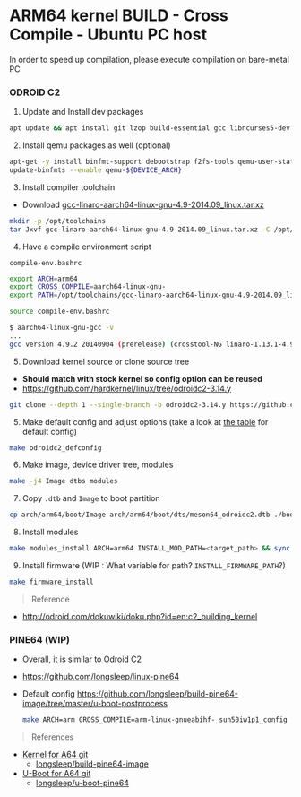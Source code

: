 # ARM64 kernel BUILD - Cross Compile - Ubuntu PC host

In order to speed up compilation, please execute compilation on bare-metal PC

### ODROID C2 

1. Update and Install dev packages

  ```sh
  apt update && apt install git lzop build-essential gcc libncurses5-dev libc6-i386 lib32stdc++6 zlib1g:i386
  ```
2. Install qemu packages as well (optional)
  
  ```sh
  apt-get -y install binfmt-support debootstrap f2fs-tools qemu-user-static rsync ubuntu-keyring wget whois
  update-binfmts --enable qemu-${DEVICE_ARCH}
  ```
3. Install compiler toolchain

  * Download [gcc-linaro-aarch64-linux-gnu-4.9-2014.09_linux.tar.xz](http://releases.linaro.org/archive/14.09/components/toolchain/binaries/gcc-linaro-aarch64-linux-gnu-4.9-2014.09_linux.tar.xz)  

  ```sh
  mkdir -p /opt/toolchains
  tar Jxvf gcc-linaro-aarch64-linux-gnu-4.9-2014.09_linux.tar.xz -C /opt/toolchains/
  ```
4. Have a compile environment script

  `compile-env.bashrc`

  ```sh
  export ARCH=arm64
  export CROSS_COMPILE=aarch64-linux-gnu-
  export PATH=/opt/toolchains/gcc-linaro-aarch64-linux-gnu-4.9-2014.09_linux/bin/:$PATH
  ```

  ```sh
  source compile-env.bashrc
  ```
  
  ```sh
  $ aarch64-linux-gnu-gcc -v
  ...
  gcc version 4.9.2 20140904 (prerelease) (crosstool-NG linaro-1.13.1-4.9-2014.09 - Linaro GCC 4.9-2014.09)
  ```
5. Download kernel source or clone source tree 

  - **Should match with stock kernel so config option can be reused**
  - <https://github.com/hardkernel/linux/tree/odroidc2-3.14.y>

  ```sh
  git clone --depth 1 --single-branch -b odroidc2-3.14.y https://github.com/hardkernel/linux
  ```
5. Make default config and adjust options (take a look at [the table](wiki/How-To-compile-a-custom-Linux-kernel-for-your-ARM-device#build-your-custom-kernel) for default config)
   
  ```sh
  make odroidc2_defconfig
  ```
6. Make image, device driver tree, modules

  ```sh
  make -j4 Image dtbs modules
  ```
7. Copy `.dtb` and `Image` to boot partition

  ```sh
  cp arch/arm64/boot/Image arch/arm64/boot/dts/meson64_odroidc2.dtb ./boot && sync
  ```
8. Install modules

  ```sh
  make modules_install ARCH=arm64 INSTALL_MOD_PATH=<target_path> && sync
  ```
9. Install firmware (WIP : What variable for path? `INSTALL_FIRMWARE_PATH`?)

  ```sh
  make firmware_install
  ```  

> Reference

- <http://odroid.com/dokuwiki/doku.php?id=en:c2_building_kernel>

### PINE64 (WIP)

- Overall, it is similar to Odroid C2
- <https://github.com/longsleep/linux-pine64>
- Default config <https://github.com/longsleep/build-pine64-image/tree/master/u-boot-postprocess>
  
  ```sh
  make ARCH=arm CROSS_COMPILE=arm-linux-gnueabihf- sun50iw1p1_config
  ```

> References

- [Kernel for A64 git](http://forum.pine64.org/showthread.php?tid=293)
  * [longsleep/build-pine64-image](https://github.com/longsleep/build-pine64-image)
- [U-Boot for A64 git](http://forum.pine64.org/showthread.php?tid=99)
  * [longsleep/u-boot-pine64](https://github.com/longsleep/u-boot-pine64)
